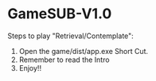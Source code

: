 # GameSUB-V1.0


Steps to play "Retrieval/Contemplate":

1) Open the game/dist/app.exe Short Cut.
2) Remember to read the Intro
3) Enjoy!!
 
 



 
 
 
 
